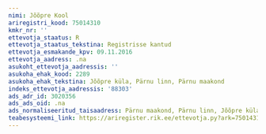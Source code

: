 ```yaml
---
nimi: Jõõpre Kool
ariregistri_kood: 75014310
kmkr_nr: ''
ettevotja_staatus: R
ettevotja_staatus_tekstina: Registrisse kantud
ettevotja_esmakande_kpv: 09.11.2016
ettevotja_aadress: .na
asukoht_ettevotja_aadressis: ''
asukoha_ehak_kood: 2289
asukoha_ehak_tekstina: Jõõpre küla, Pärnu linn, Pärnu maakond
indeks_ettevotja_aadressis: '88303'
ads_adr_id: 3020356
ads_ads_oid: .na
ads_normaliseeritud_taisaadress: Pärnu maakond, Pärnu linn, Jõõpre küla
teabesysteemi_link: https://ariregister.rik.ee/ettevotja.py?ark=75014310&ref=rekvisiidid
---
```

